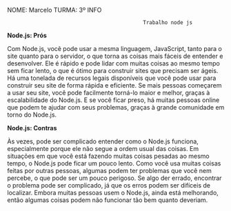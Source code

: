 NOME: Marcelo
TURMA: 3º INFO



                                                Trabalho node js


**Node.js: Prós**

Com Node.js, você pode usar a mesma linguagem, JavaScript, tanto para o site quanto para o servidor, o que torna as coisas mais fáceis de entender e desenvolver.
Ele é rápido e pode lidar com muitas coisas ao mesmo tempo sem ficar lento, o que é ótimo para construir sites que precisam ser ágeis.
Há uma tonelada de recursos legais disponíveis que você pode usar para construir seu site de forma rápida e eficiente.
Se mais pessoas começarem a usar seu site, você pode facilmente torná-lo maior e melhor, graças à escalabilidade do Node.js.
E se você ficar preso, há muitas pessoas online que podem te ajudar com seus problemas, graças à grande comunidade em torno do Node.js.

**Node.js: Contras**

Às vezes, pode ser complicado entender como o Node.js funciona, especialmente porque ele não segue a ordem usual das coisas.
Em situações em que você está fazendo muitas coisas pesadas ao mesmo tempo, o Node.js pode ficar um pouco lento.
Como você usa muitas coisas feitas por outras pessoas, algumas podem ter problemas que você nem percebe, o que pode ser um pouco perigoso.
Se algo der errado, encontrar o problema pode ser complicado, já que os erros podem ser difíceis de localizar.
Embora muitas pessoas usem o Node.js, ainda está melhorando, então algumas coisas podem não funcionar tão bem quanto deveriam.